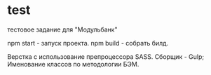 # test 
тестовое задание для "Модульбанк"

npm start - запуск проекта.
npm build - собрать билд.

Верстка с использование препроцессора SASS.
Сборщик - Gulp;
Именование классов по методологии БЭМ.
